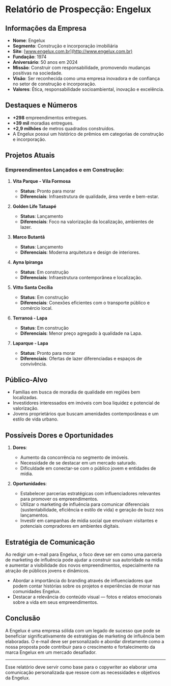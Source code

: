 # Relatório de Prospecção: Engelux

## Informações da Empresa
- **Nome**: Engelux
- **Segmento**: Construção e incorporação imobiliária
- **Site**: [www.engelux.com.br](http://www.engelux.com.br)
- **Fundação**: 1974
- **Aniversário**: 50 anos em 2024
- **Missão**: Construir com responsabilidade, promovendo mudanças positivas na sociedade.
- **Visão**: Ser reconhecida como uma empresa inovadora e de confiança no setor de construção e incorporação.
- **Valores**: Ética, responsabilidade socioambiental, inovação e excelência.

## Destaques e Números
- **+298** empreendimentos entregues.
- **+39 mil** moradias entregues.
- **+2,9 milhões** de metros quadrados construídos.
- A Engelux possui um histórico de prêmios em categorias de construção e incorporação.

## Projetos Atuais
### Empreendimentos Lançados e em Construção:
1. **Vita Parque - Vila Formosa**
   - **Status**: Pronto para morar
   - **Diferenciais**: Infraestrutura de qualidade, área verde e bem-estar.

2. **Golden Life Tatuapé**
   - **Status**: Lançamento
   - **Diferenciais**: Foco na valorização da localização, ambientes de lazer.

3. **Marco Butantã**
   - **Status**: Lançamento
   - **Diferenciais**: Moderna arquitetura e design de interiores.

4. **Ayna Ipiranga**
   - **Status**: Em construção
   - **Diferenciais**: Infraestrutura contemporânea e localização.

5. **Vitto Santa Cecília**
   - **Status**: Em construção
   - **Diferenciais**: Conexões eficientes com o transporte público e comércio local.

6. **Terranoá - Lapa**
   - **Status**: Em construção
   - **Diferenciais**: Menor preço agregado à qualidade na Lapa.

7. **Laparque - Lapa**
   - **Status**: Pronto para morar
   - **Diferenciais**: Ofertas de lazer diferenciadas e espaços de convivência.

## Público-Alvo
- Famílias em busca de moradia de qualidade em regiões bem localizadas.
- Investidores interessados em imóveis com boa liquidez e potencial de valorização.
- Jovens proprietários que buscam amenidades contemporâneas e um estilo de vida urbano.

## Possíveis Dores e Oportunidades
1. **Dores**:
   - Aumento da concorrência no segmento de imóveis.
   - Necessidade de se destacar em um mercado saturado.
   - Dificuldade em conectar-se com o público jovem e entidades de mídia.

2. **Oportunidades**:
   - Estabelecer parcerias estratégicas com influenciadores relevantes para promover os empreendimentos.
   - Utilizar o marketing de influência para comunicar diferenciais (sustentabilidade, eficiência e estilo de vida) e geração de buzz nos lançamentos.
   - Investir em campanhas de mídia social que envolvam visitantes e potenciais compradores em ambientes digitais.

## Estratégia de Comunicação
Ao redigir um e-mail para Engelux, o foco deve ser em como uma parceria de marketing de influência pode ajudar a construir sua autoridade na mídia e aumentar a visibilidade dos novos empreendimentos, especialmente na atração de públicos jovens e dinâmicos.
- Abordar a importância do branding através de influenciadores que podem contar histórias sobre os projetos e experiências de morar nas comunidades Engelux.
- Destacar a relevância do conteúdo visual — fotos e relatos emocionais sobre a vida em seus empreendimentos.

## Conclusão
A Engelux é uma empresa sólida com um legado de sucesso que pode se beneficiar significativamente de estratégias de marketing de influência bem elaboradas. O e-mail deve ser personalizado e abordar diretamente como a nossa proposta pode contribuir para o crescimento e fortalecimento da marca Engelux em um mercado desafiador.

---

Esse relatório deve servir como base para o copywriter ao elaborar uma comunicação personalizada que ressoe com as necessidades e objetivos da Engelux.